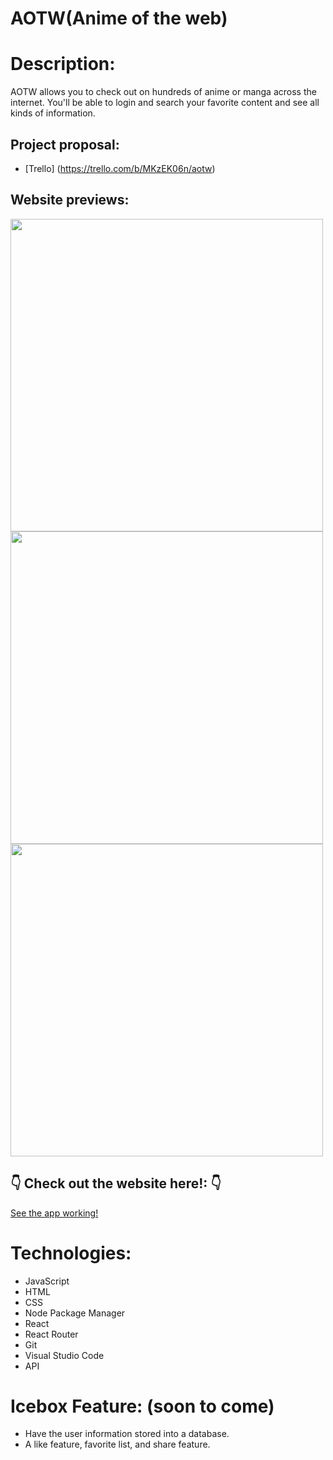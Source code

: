 # AOTW(Anime of the web)

# Description:

AOTW allows you to check out on hundreds of anime or manga across the internet. You'll be able to login and search your favorite content and see all kinds of information.

## Project proposal:
- [Trello] (https://trello.com/b/MKzEK06n/aotw)

## Website previews: 
<img src="imgs/sign-up.PNG> " width ="500px">

<img src="imgs/anime.PNG> " width ="500px">

<img src="imgs/search.PNG> " width ="500px">

## 👇 Check out the website here!: 👇

[See the app working!](https://main--playful-cat-53712f.netlify.app/)

# Technologies:
- JavaScript
- HTML
- CSS
- Node Package Manager
- React
- React Router
- Git
- Visual Studio Code
- API

# Icebox Feature: (soon to come)
- Have the user information stored into a database.
- A like feature, favorite list, and share feature.